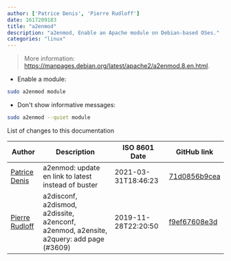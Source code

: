 ```yaml
---
author: ['Patrice Denis', 'Pierre Rudloff']
date: 1617209183
title: "a2enmod"
description: "a2enmod, Enable an Apache module on Debian-based OSes."
categories: "linux"
---
```

> More information: <https://manpages.debian.org/latest/apache2/a2enmod.8.en.html>.

- Enable a module:

```bash
sudo a2enmod module
```

- Don't show informative messages:

```bash
sudo a2enmod --quiet module
```
List of changes to this documentation


Author | Description | ISO 8601 Date | GitHub link
------|-----|-----|-----
[Patrice Denis](mailto:patrice.denis@gmail.com) | a2enmod: update en link to latest instead of buster | 2021-03-31T18:46:23 | [71d0856b9cea](https://github.com/tldr-pages/tldr/commit/71d0856b9ceabb2031b4b126101bbe36930b0ade)
[Pierre Rudloff](mailto:contact@rudloff.pro) | a2disconf, a2dismod, a2dissite, a2enconf, a2enmod, a2ensite, a2query: add page (#3609) | 2019-11-28T22:20:50 | [f9ef67608e3d](https://github.com/tldr-pages/tldr/commit/f9ef67608e3d1f35d9383dc792e1ec6f5df02275)

